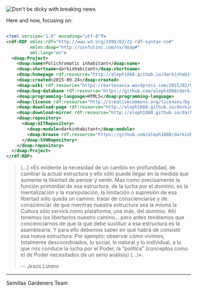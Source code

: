 
![Don't be dicky with breaking news](https://lakurrealidad.files.wordpress.com/2014/09/informationis.png)

Here and now, focusing on:


```xml

<?xml version="1.0" encoding="utf-8"?>
<rdf:RDF xmlns:rdf="http://www.w3.org/1999/02/22-rdf-syntax-ns#"
         xmlns:doap="http://usefulinc.com/ns/doap#"
         xml:lang="en">
  <doap:Project>
    <doap:name>Polichromatic inhabitant</doap:name>
    <doap:shortname>darkinhabitant</doap:shortname>
    <doap:homepage rdf:resource="http://aleph1888.github.io/darkinhabitant/"/>
    <doap:created>2015-09-24</doap:created>
    <doap:wiki rdf:resource="https://eartesania.wordpress.com/2015/02/06/2580/"/>
    <doap:bug-database rdf:resource="https://github.com/aleph1888/darkinhabitant/issues"/>
    <doap:programming-language>HTML5</doap:programming-language>
    <doap:license rdf:resource="http://creativecommons.org/licenses/by-sa/3.0/es/"/>
    <doap:download-page rdf:resource="http://aleph1888.github.io/darkinhabitant/exe/book/book_body.html"/>
    <doap:download-mirror rdf:resource="http://aleph1888.github.io/darkinhabitant/exe/book/tutorial.html"/>
    <doap:repository>
      <doap:GITRepository>
        <doap:module>darkinhabitant</doap:module>
        <doap:browse rdf:resource="https://github.com/aleph1888/darkinhabitant"/>
      </doap:SVNRepository>
    </doap:repository>
  </doap:Project>
</rdf:RDF>

```



> (...) «Es evidente la necesidad de un cambio en
profundidad, de cambiar la actual estructura y ello sólo
puede llegar en la medida que aumente la libertad de
pensar y sentir. Mas como precisamente la función primordial
de esa estructura, de la lucha por el dominio, es
la mentalización y la manipulación, la limitación o
supresión de esa libertad sólo queda un camino: tratar de
conscienciarse y de conscienciar de que mientras nuestra
estructura sea la misma la Cultura sólo servirá como plataforma,
una más, del dominio. Ahí tenemos los libertarios
nuestro camino… pero antes tendremos que concienciarnos
de que la que debe sustituir a esa estructura
es la asamblearia. Y para ello debemos saber en qué
habrá de consistir esa nueva estructura. Por ejemplo:
observar cómo vivimos, totalmente descoordinados, lo
social, lo natural y lo individual, a lo que nos conduce la
lucha por el Poder, la “política” (conceptos como el de
Poder necesitados de un serio análisis) (...)».
>
> -- <cite>Jesús Lizano</cite>

- - -

Semillas Gardeners Team
